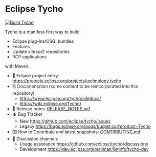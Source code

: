 Eclipse Tycho
=============

[![Build Tycho](https://github.com/eclipse/tycho/actions/workflows/maven.yml/badge.svg)](https://github.com/eclipse/tycho/actions/workflows/maven.yml)

Tycho is a manifest-first way to build

  * Eclipse plug-ins/OSGi bundles
  * Features
  * Update sites/p2 repositories
  * RCP applications
  
with Maven.


* 👔 Eclipse project entry: https://projects.eclipse.org/projects/technology.tycho
* 🗒️ Documentation (some content to be reincorporated into this repository):
     * https://www.eclipse.org/tycho/sitedocs/
     * https://wiki.eclipse.org/Tycho/
* 📢 Release notes: [RELEASE_NOTES.md](./RELEASE_NOTES.md)
* 🪲 Bug Tracker
     * New https://github.com/eclipse/tycho/issues
     * Legacy https://bugs.eclipse.org/bugs/buglist.cgi?product=Tycho
* ⌨️ How to Contribute and latest snapshots: [CONTRIBUTING.md](./CONTRIBUTING.md)
* 💬 Discussion channels
     * Usage assistance https://github.com/eclipse/tycho/discussions
     * Development https://dev.eclipse.org/mailman/listinfo/tycho-dev
